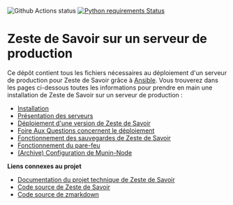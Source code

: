 ![Github Actions status](https://github.com/zestedesavoir/ansible-zestedesavoir/actions/workflows/ansible-playbook.yml/badge.svg)
[![Python requirements Status](https://requires.io/github/zestedesavoir/ansible-zestedesavoir/requirements.svg?branch=main)](https://requires.io/github/zestedesavoir/ansible-zestedesavoir/requirements/?branch=main)

# Zeste de Savoir sur un serveur de production

Ce dépôt contient tous les fichiers nécessaires au déploiement d'un serveur de production pour Zeste de Savoir grâce à [Ansible](https://docs.ansible.com/ansible/latest/index.html). Vous trouverez dans les pages ci-dessous toutes les informations pour prendre en main une installation de Zeste de Savoir sur un serveur de production :

- [Installation](docs/install.md)
- [Présentation des serveurs](docs/presentation.md)
- [Déploiement d'une version de Zeste de Savoir](docs/deployment.md)
- [Foire Aux Questions concernent le déploiement](docs/deployment-faq.md)
- [Fonctionnement des sauvegardes de Zeste de Savoir](docs/backup.md)
- [Fonctionnement du pare-feu](docs/firewall.md)
- [(Archive) Configuration de Munin-Node](docs/munin-node.md)

**Liens connexes au projet**

- [Documentation du projet technique de Zeste de Savoir](https://docs.zestedesavoir.com)
- [Code source de Zeste de Savoir](https://github.com/zestedesavoir/zds-site)
- [Code source de zmarkdown](https://github.com/zestedesavoir/zmarkdown)
